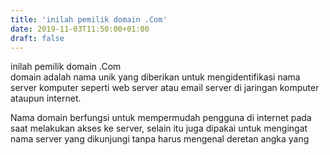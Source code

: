 ```yaml
---
title: 'inilah pemilik domain .Com'
date: 2019-11-03T11:50:00+01:00
draft: false
---
```


  
  
  
  
  
  
inilah pemilik domain .Com  
domain adalah nama unik yang diberikan untuk mengidentifikasi nama server komputer seperti web server atau email server di jaringan komputer ataupun internet.  
  
Nama domain berfungsi untuk mempermudah pengguna di internet pada saat melakukan akses ke server, selain itu juga dipakai untuk mengingat nama server yang dikunjungi tanpa harus mengenal deretan angka yang